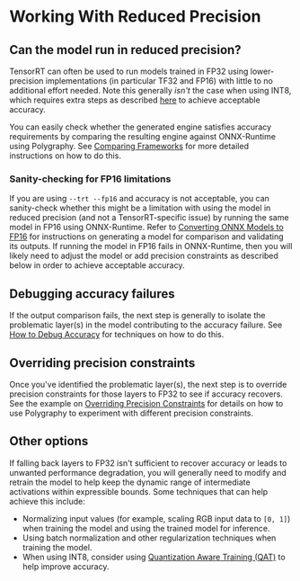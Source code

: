 # Working With Reduced Precision

## Can the model run in reduced precision?

TensorRT can often be used to run models trained in FP32 using lower-precision
implementations (in particular TF32 and FP16) with little to no additional
effort needed.  Note this generally _isn't_ the case when using INT8, which
requires extra steps as described [here](https://docs.nvidia.com/deeplearning/tensorrt/developer-guide/index.html#working-with-int8)
to achieve acceptable accuracy.

You can easily check whether the generated engine satisfies accuracy
requirements by comparing the resulting engine against ONNX-Runtime using
Polygraphy.  See [Comparing Frameworks](../examples/cli/run/01_comparing_frameworks) for more detailed
instructions on how to do this.

### Sanity-checking for FP16 limitations

If you are using `--trt --fp16` and accuracy is not acceptable, you can
sanity-check whether this might be a limitation with using the model in reduced
precision (and not a TensorRT-specific issue) by running the same model in FP16
using ONNX-Runtime.  Refer to [Converting ONNX Models to FP16](../examples/cli/convert/04_converting_models_to_fp16)
for instructions on generating a model for comparison and validating its
outputs. If running the model in FP16 fails in ONNX-Runtime, then you will likely need to
adjust the model or add precision constraints as described below in order to
achieve acceptable accuracy.

## Debugging accuracy failures

If the output comparison fails, the next step is generally to isolate the
problematic layer(s) in the model contributing to the accuracy failure. See
[How to Debug Accuracy](../how-to/debug_accuracy.md) for techniques on how to do this.

## Overriding precision constraints

Once you've identified the problematic layer(s), the next step is to override
precision constraints for those layers to FP32 to see if accuracy recovers. See
the example on [Overriding Precision Constraints](../examples/cli/run/08_adding_precision_constraints) for details on how to use
Polygraphy to experiment with different precision constraints.

## Other options

If falling back layers to FP32 isn't sufficient to recover accuracy or leads to
unwanted performance degradation, you will generally need to modify and retrain
the model to help keep the dynamic range of intermediate activations within
expressible bounds. Some techniques that can help achieve this include:

* Normalizing input values (for example, scaling RGB input data to `[0, 1]`) when training the model
  and using the trained model for inference.
* Using batch normalization and other regularization techniques when training the model.
* When using INT8, consider using [Quantization Aware Training (QAT)](https://developer.nvidia.com/blog/achieving-fp32-accuracy-for-int8-inference-using-quantization-aware-training-with-tensorrt/) to help improve accuracy.
